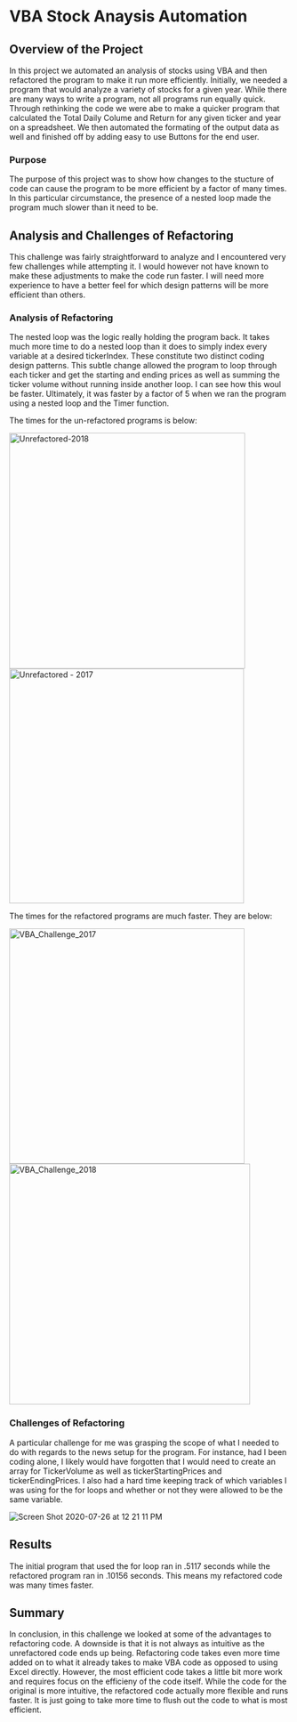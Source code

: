 # VBA Stock Anaysis Automation

## Overview of the Project
In this project we automated an analysis of stocks using VBA and then refactored the program to make it run more efficiently. Initially, we needed a program that would analyze a variety of stocks for a given year. While there are many ways to write a program, not all programs run equally quick. Through rethinking the code we were abe to make a quicker program that calculated the Total Daily Colume and Return for any given ticker and year on a spreadsheet. We then automated the formating of the output data as well and finished off by adding easy to use Buttons for the end user.

### Purpose
The purpose of this project was to show how changes to the stucture of code can cause the program to be more efficient by a factor of many times. In this particular circumstance, the presence of a nested loop made the program much slower than it need to be. 

## Analysis and Challenges of Refactoring
This challenge was fairly straightforward to analyze and I encountered very few challenges while attempting it. I would however not have known to make these adjustments to make the code run faster. I will need more experience to have a better feel for which design patterns will be more efficient than others.

### Analysis of Refactoring
The nested loop was the logic really holding the program back. It takes much more time to do a nested loop than it does to simply index every variable at a desired tickerIndex. These constitute two distinct coding design patterns. This subtle change allowed the program to loop through each ticker and get the starting and ending prices as well as summing the ticker volume without running inside another loop. I can see how this woul be faster. Ultimately, it was faster by a factor of 5 when we ran the program using a nested loop and the Timer function.

The times for the un-refactored programs is below:

<img width="424" alt="Unrefactored-2018 " src="https://user-images.githubusercontent.com/66881241/88507920-5bc47d00-cf92-11ea-9692-8cf50be02f50.png">

<img width="422" alt="Unrefactored - 2017" src="https://user-images.githubusercontent.com/66881241/88507952-726ad400-cf92-11ea-8245-a4984b068ada.png">

The times for the refactored programs are much faster. They are below:

<img width="423" alt="VBA_Challenge_2017" src="https://user-images.githubusercontent.com/66881241/88509978-f7f08300-cf96-11ea-926f-7c4c3504a90b.png">

<img width="433" alt="VBA_Challenge_2018" src="https://user-images.githubusercontent.com/66881241/88487489-50456780-cf3a-11ea-9fcf-e94c108996ce.png">


### Challenges of Refactoring
A particular challenge for me was grasping the scope of what I needed to do with regards to the 
news setup for the program. For instance, had I been coding alone, I likely would have forgotten that I would need to create an array for TickerVolume as well as tickerStartingPrices and tickerEndingPrices. I also had a hard time keeping track of which variables I was using for the for loops and whether or not they were allowed to be the same variable.

![Screen Shot 2020-07-26 at 12 21 11 PM](https://user-images.githubusercontent.com/66881241/88487508-88e54100-cf3a-11ea-86d6-46d256470016.png)


## Results
The initial program that used the for loop ran in .5117 seconds while the refactored program ran in .10156 seconds. This means my refactored code was many times faster.

## Summary
In conclusion, in this challenge we looked at some of the advantages to refactoring code. A downside is that it is not always as intuitive as the unrefactored code ends up being. Refactoring code takes even more time added on to what it already takes to make VBA code as opposed to using Excel directly. However, the most efficient code takes a little bit more work and requires focus on the efficieny of the code itself. While the code for the original is more intuitive, the refactored code actually more flexible and runs faster. It is just going to take more time to flush out the code to what is most efficient.
